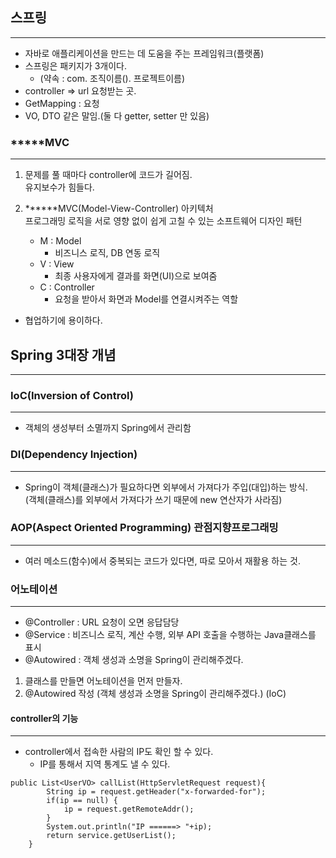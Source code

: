 ## 스프링

---

- 자바로 애플리케이션을 만드는 데 도움을 주는 프레임워크(플랫폼)
- 스프링은 패키지가 3개이다.
  - (약속 : com. 조직이름(). 프로젝트이름)
- controller => url 요청받는 곳.
- GetMapping : 요청
- VO, DTO 같은 말임.(둘 다 getter, setter 만 있음)

### **\***MVC

---

1. 문제를 풀 때마다 controller에 코드가 길어짐.  
   유지보수가 힘들다.

2. **\*\***MVC(Model-View-Controller) 아키텍처  
   프로그래밍 로직을 서로 영향 없이 쉽게 고칠 수 있는 소프트웨어 디자인 패턴
   - M : Model
     - 비즈니스 로직, DB 연동 로직
   - V : View
     - 최종 사용자에게 결과를 화면(UI)으로 보여줌
   - C : Controller
     - 요청을 받아서 화면과 Model를 연결시켜주는 역할

- 협업하기에 용이하다.

## Spring 3대장 개념

---

### IoC(Inversion of Control)

---

- 객체의 생성부터 소멸까지 Spring에서 관리함

### DI(Dependency Injection)

---

- Spring이 객체(클래스)가 필요하다면 외부에서 가져다가 주입(대입)하는 방식.  
  (객체(클래스)를 외부에서 가져다가 쓰기 때문에 new 연산자가 사라짐)

### AOP(Aspect Oriented Programming) 관점지향프로그래밍

---

- 여러 메소드(함수)에서 중복되는 코드가 있다면, 따로 모아서 재활용 하는 것.

### 어노테이션

---

- @Controller : URL 요청이 오면 응답담당
- @Service : 비즈니스 로직, 계산 수행, 외부 API 호출을 수행하는 Java클래스를 표시
- @Autowired : 객체 생성과 소명을 Spring이 관리해주겠다.

1. 클래스를 만들면 어노테이션을 먼저 만들자.
2. @Autowired 작성 (객체 생성과 소명을 Spring이 관리해주겠다.) (IoC)

#### controller의 기능

---

- controller에서 접속한 사람의 IP도 확인 할 수 있다.
  - IP를 통해서 지역 통계도 낼 수 있다.

```
public List<UserVO> callList(HttpServletRequest request){
		String ip = request.getHeader("x-forwarded-for");
		if(ip == null) {
			ip = request.getRemoteAddr();
		}
		System.out.println("IP ======> "+ip);
		return service.getUserList();
	}
```
